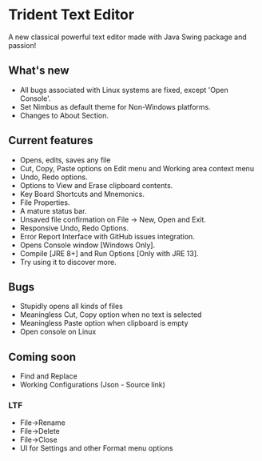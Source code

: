 # Trident Text Editor

A new classical powerful text editor made with Java Swing package and passion!

## What's new

* All bugs associated with Linux systems are fixed, except 'Open Console'.
* Set Nimbus as default theme for Non-Windows platforms.
* Changes to About Section.

## Current features

* Opens, edits, saves any file
* Cut, Copy, Paste options on Edit menu and Working area context menu
* Undo, Redo options.
* Options to View and Erase clipboard contents.
* Key Board Shortcuts and Mnemonics.
* File Properties.
* A mature status bar.
* Unsaved file confirmation on File -> New, Open and Exit.
* Responsive Undo, Redo Options.
* Error Report Interface with GitHub issues integration.
* Opens Console window [Windows Only].
* Compile [JRE 8+] and Run Options [Only with JRE 13].
* Try using it to discover more.

## Bugs

* Stupidly opens all kinds of files
* Meaningless Cut, Copy option when no text is selected
* Meaningless Paste option when clipboard is empty
* Open console on Linux

## Coming soon

* Find and Replace
* Working Configurations (Json - Source link)

### LTF

* File->Rename
* File->Delete
* File->Close
* UI for Settings and other Format menu options
